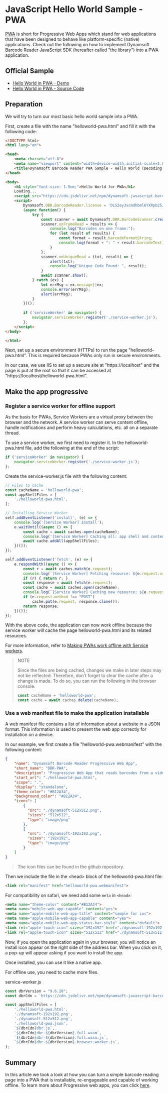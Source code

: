 # JavaScript Hello World Sample - PWA

[PWA](https://web.dev/progressive-web-apps/) is short for Progressive Web Apps which stand for web applications that have been designed to behave like platform-specific (native) applications. Check out the following on how to implement Dynamsoft Barcode Reader JavaScript SDK (hereafter called "the library") into a PWA application.

## Official Sample

* <a target = "_blank" href="https://demo.dynamsoft.com/Samples/DBR/JS/1.hello-world/10.read-video-pwa/helloworld-pwa.html">Hello World in PWA - Demo</a>
* <a target = "_blank" href="https://github.com/Dynamsoft/barcode-reader-javascript-samples/tree/main/1.hello-world/10.read-video-pwa">Hello World in PWA - Source Code</a>

## Preparation

We will try to turn our most basic hello world sample into a PWA. 

First, create a file with the name "helloworld-pwa.html" and fill it with the following code:

```html
<!DOCTYPE html>
<html lang="en">

<head>
    <meta charset="utf-8">
    <meta name="viewport" content="width=device-width,initial-scale=1.0">
    <title>Dynamsoft Barcode Reader PWA Sample - Hello World (Decoding via Camera)</title>
</head>

<body>
    <h1 style="font-size: 1.5em;">Hello World for PWA</h1>
    Loading...
    <script src="https://cdn.jsdelivr.net/npm/dynamsoft-javascript-barcode@9.6.20/dist/dbr.js"></script>
    <script>
        Dynamsoft.DBR.BarcodeReader.license = 'DLS2eyJvcmdhbml6YXRpb25JRCI6IjIwMDAwMSJ9';
        (async function() {
            try {
                const scanner = await Dynamsoft.DBR.BarcodeScanner.createInstance();
                scanner.onFrameRead = results => {
                    console.log("Barcodes on one frame:");
                    for (let result of results) {
                        const format = result.barcodeFormatString;
                        console.log(format + ": " + result.barcodeText);
                    }
                };
                scanner.onUniqueRead = (txt, result) => {
                    alert(txt);
                    console.log("Unique Code Found: ", result);
                }
                await scanner.show();
            } catch (ex) {
                let errMsg = ex.message||ex;
                console.error(errMsg);
                alert(errMsg);
            }
        })();
        
        if ('serviceWorker' in navigator) {
            navigator.serviceWorker.register('./service-worker.js');
        };
    </script>
</body>

</html>
```

Next, set up a secure environment (HTTPs) to run the page "helloworld-pwa.html". This is required because PWAs only run in secure environments.

In our case, we use IIS to set up a secure site at "https://localhost" and the page is put at the root so that it can be accessed at "https://localhost/helloworld-pwa.html".

## Make the app progressive

### Register a service worker for offline support

As the basis for PWAs, Service Workers are a virtual proxy between the browser and the network. A service worker can serve content offline, handle notifications and perform heavy calculations, etc. all on a separate thread.

To use a service worker, we first need to register it. In the helloworld-pwa.html file, add the following at the end of the script:

```javascript
if ('serviceWorker' in navigator) {
    navigator.serviceWorker.register('./service-worker.js');
};
```

Create the service-worker.js file with the following content:

```javascript
// Files to cache
const cacheName = 'helloworld-pwa';
const appShellFiles = [
    './helloworld-pwa.html',
];

// Installing Service Worker
self.addEventListener('install', (e) => {
    console.log('[Service Worker] Install');
    e.waitUntil((async () => {
        const cache = await caches.open(cacheName);
        console.log('[Service Worker] Caching all: app shell and content');
        await cache.addAll(appShellFiles);
    })());
});

self.addEventListener('fetch', (e) => {
    e.respondWith((async () => {
        const r = await caches.match(e.request);
        console.log(`[Service Worker] Fetching resource: ${e.request.url}`);
        if (r) { return r; }
        const response = await fetch(e.request);
        const cache = await caches.open(cacheName);
        console.log(`[Service Worker] Caching new resource: ${e.request.url}`);
        if (e.request.method !== "POST")
            cache.put(e.request, response.clone());
        return response;
    })());
});
```

With the above code, the application can now work offline because the service worker will cache the page helloworld-pwa.html and its related resources.

For more information, refer to [Making PWAs work offline with Service workers](https://developer.mozilla.org/en-US/docs/Web/Progressive_web_apps/Offline_Service_workers).

> NOTE
> 
> Since the files are being cached, changes we make in later steps may not be reflected. Therefore, don't forget to clear the cache after a change is made. To do so, you can run the following in the browser console.
> 
> ```javascript
> const cacheName = 'helloworld-pwa';
> const cache = await caches.delete(cacheName);
> ```

### Use a web manifest file to make the application installable

A web manifest file contains a list of information about a website in a JSON format. This information is used to present the web app correctly for installation on a device.

In our example, we first create a file "helloworld-pwa.webmanifest" with the following content:

```json
{
    "name": "Dynamsoft Barcode Reader Progressive Web App",
    "short_name": "DBR-PWA",
    "description": "Progressive Web App that reads barcodes from a video input with Dynamsoft Barcode Reader.",
    "start_url": "./helloworld-pwa.html",
    "scope": ".",
    "display": "standalone",
    "theme_color": "#B12A34",
    "background_color": "#B12A34",
    "icons": [
        {
          "src": "./dynamsoft-512x512.png",
          "sizes": "512x512",
          "type": "image/png"
        },
        {
          "src": "./dynamsoft-192x192.png",
          "sizes": "192x192",
          "type": "image/png"
        }
    ]
}
```

> The icon files can be found in the github repository.

Then we include the file in the &lt;head&gt; block of the helloworld-pwa.html file:

```html
<link rel="manifest" href="helloworld-pwa.webmanifest">
```

For compatibility on safari, we need add some `meta` in `<head>`:

```html
<meta name="theme-color" content="#B12A34">
<meta name="mobile-web-app-capable" content="yes">
<meta name="apple-mobile-web-app-title" content="sample for ios">
<meta name="apple-mobile-web-app-capable" content="yes">
<meta name="apple-mobile-web-app-status-bar-style" content="default">
<link rel="apple-touch-icon" sizes="192x192" href="./dynamsoft-192x192.png" />
<link rel="apple-touch-icon" sizes="512x512" href="./dynamsoft-512x512.png" />
```

Now, if you open the application again in your browser, you will notice an install icon appear on the right side of the address bar. When you click on it, a pop-up will appear asking if you want to install the app.

Once installed, you can use it like a native app.

For offline use, you need to cache more files.

service-worker.js
```javascript
const dbrVersion = "9.6.20";
const dbrCdn = `https://cdn.jsdelivr.net/npm/dynamsoft-javascript-barcode@${dbrVersion}/dist/`;

const appShellFiles = [
    './helloworld-pwa.html',
    './dynamsoft-192x192.png',
    './dynamsoft-512x512.png',
    './helloworld-pwa.json',
    `${dbrCdn}dbr.js`,
    `${dbrCdn}dbr-${dbrVersion}.full.wasm`,
    `${dbrCdn}dbr-${dbrVersion}.full.wasm.js`,
    `${dbrCdn}dbr-${dbrVersion}.browser.worker.js`,
];
```

## Summary

In this article we took a look at how you can turn a simple barcode reading page into a PWA that is installable, re-engageable and capable of working offline. To learn more about Progressive web apps, you can click [here](https://developer.mozilla.org/en-US/docs/Web/Progressive_web_apps).